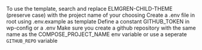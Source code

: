 To use the template, search and replace ELMGREN-CHILD-THEME (preserve case) with the project name of your choosing
Create a .env file in root using .env.example as template
Define a constant GITHUB_TOKEN in wp-config or a .env
Make sure you create a github repository with the same name as the COMPOSE_PROJECT_NAME env variable or use a seperate `GITHUB_REPO` variable